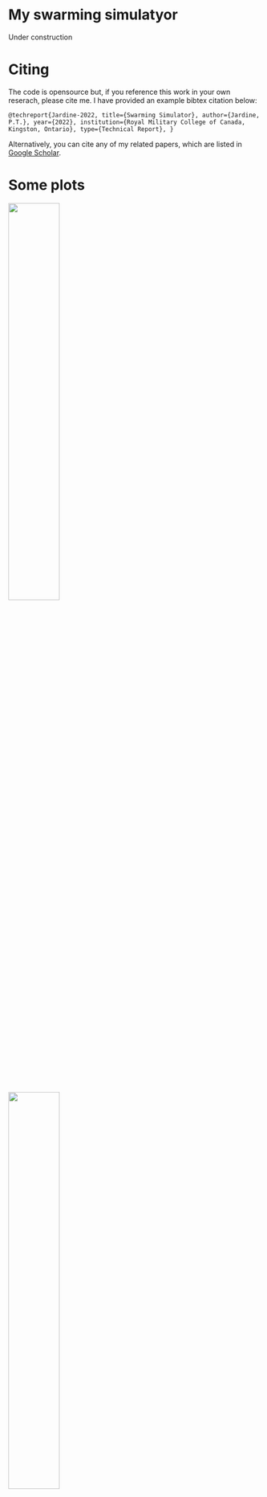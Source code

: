# My swarming simulatyorUnder construction# CitingThe code is opensource but, if you reference this work in your own reserach, please cite me. I have provided an example bibtex citation below:`@techreport{Jardine-2022,  title={Swarming Simulator},  author={Jardine, P.T.},  year={2022},  institution={Royal Military College of Canada, Kingston, Ontario},  type={Technical Report},}`Alternatively, you can cite any of my related papers, which are listed in [Google Scholar](https://scholar.google.com/citations?hl=en&user=RGlv4ZUAAAAJ&view_op=list_works&sortby=pubdate).# Some plots<p float="center">  <img src="https://github.com/tjards/swarming_sim/blob/master/Figs/animation_reynolds_01.gif" width="45%" /></p><p float="center">  <img src="https://github.com/tjards/swarming_sim/blob/master/Figs/animation_saber_01.gif" width="45%" /></p><p float="center">  <img src="https://github.com/tjards/swarming_sim/blob/master/Figs/animation_circle_01.gif" width="45%" /></p><p float="center">  <img src="https://github.com/tjards/swarming_sim/blob/master/Figs/animation_lemni_01.gif" width="45%" /></p><p float="center">  <img src="https://github.com/tjards/swarming_sim/blob/master/Figs/animation_static_01.gif" width="45%" />  <img src="https://github.com/tjards/swarming_sim/blob/master/Figs/Figure_01.png" width="45%" /></p> 